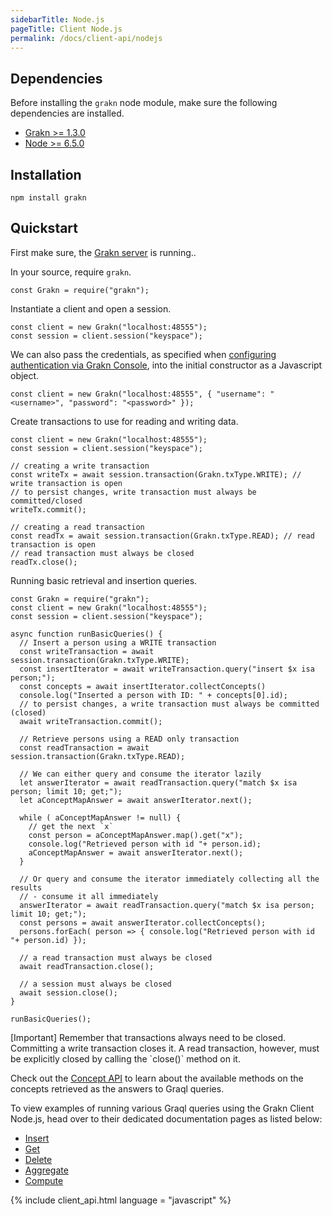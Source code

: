 ```yaml
---
sidebarTitle: Node.js
pageTitle: Client Node.js
permalink: /docs/client-api/nodejs
---
```


## Dependencies
Before installing the `grakn` node module, make sure the following dependencies are installed.

- [Grakn >= 1.3.0](https://github.com/graknlabs/grakn/releases)
- [Node >= 6.5.0](https://nodejs.org/en/download/)

## Installation
```
npm install grakn
```

## Quickstart
First make sure, the [Grakn server](/docs/running-grakn/install-and-run#start-the-grakn-server) is running..

In your source, require `grakn`.

```lang-javascript
const Grakn = require("grakn");
```

Instantiate a client and open a session.

```lang-javascript
const client = new Grakn("localhost:48555");
const session = client.session("keyspace");
```

We can also pass the credentials, as specified when [configuring authentication via Grakn Console](/docs/management/users), into the initial constructor as a Javascript object.

```lang-javascript
const client = new Grakn("localhost:48555", { "username": "<username>", "password": "<password>" });
```

Create transactions to use for reading and writing data.

```lang-javascript
const client = new Grakn("localhost:48555");
const session = client.session("keyspace");

// creating a write transaction
const writeTx = await session.transaction(Grakn.txType.WRITE); // write transaction is open
// to persist changes, write transaction must always be committed/closed
writeTx.commit();

// creating a read transaction
const readTx = await session.transaction(Grakn.txType.READ); // read transaction is open
// read transaction must always be closed
readTx.close();
```

Running basic retrieval and insertion queries.

```lang-javascript
const Grakn = require("grakn");
const client = new Grakn("localhost:48555");
const session = client.session("keyspace");

async function runBasicQueries() {
  // Insert a person using a WRITE transaction
  const writeTransaction = await session.transaction(Grakn.txType.WRITE);
  const insertIterator = await writeTransaction.query("insert $x isa person;");
  const concepts = await insertIterator.collectConcepts()
  console.log("Inserted a person with ID: " + concepts[0].id);
  // to persist changes, a write transaction must always be committed (closed)
  await writeTransaction.commit();

  // Retrieve persons using a READ only transaction
  const readTransaction = await session.transaction(Grakn.txType.READ);

  // We can either query and consume the iterator lazily
  let answerIterator = await readTransaction.query("match $x isa person; limit 10; get;");
  let aConceptMapAnswer = await answerIterator.next();

  while ( aConceptMapAnswer != null) {
    // get the next `x`
    const person = aConceptMapAnswer.map().get("x");
    console.log("Retrieved person with id "+ person.id);
    aConceptMapAnswer = await answerIterator.next();
  }

  // Or query and consume the iterator immediately collecting all the results
  // - consume it all immediately
  answerIterator = await readTransaction.query("match $x isa person; limit 10; get;");
  const persons = await answerIterator.collectConcepts();
  persons.forEach( person => { console.log("Retrieved person with id "+ person.id) });

  // a read transaction must always be closed
  await readTransaction.close();

  // a session must always be closed
  await session.close();
}

runBasicQueries();
```

<div class="note">
[Important]
Remember that transactions always need to be closed. Committing a write transaction closes it. A read transaction, however, must be explicitly closed by calling the `close()` method on it.
</div>

Check out the [Concept API](/docs/concept-api/overview) to learn about the available methods on the concepts retrieved as the answers to Graql queries.

To view examples of running various Graql queries using the Grakn Client Node.js, head over to their dedicated documentation pages as listed below:
- [Insert](/docs/query/insert-query)
- [Get](/docs/query/get-query)
- [Delete](/docs/query/delete-query)
- [Aggregate](/docs/query/aggregate-query)
- [Compute](/docs/query/compute-query)

{% include client_api.html language = "javascript" %}
